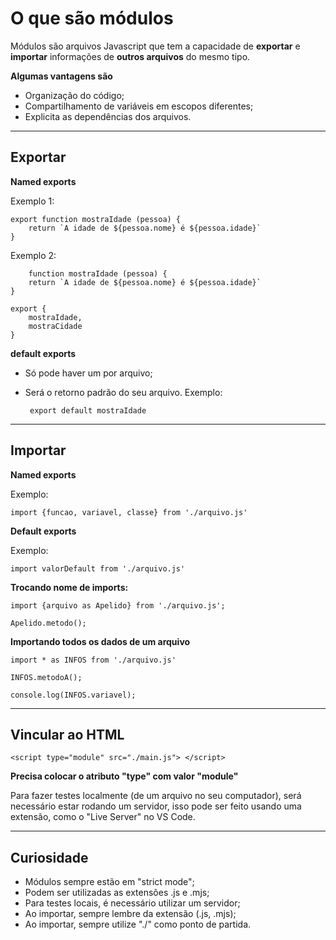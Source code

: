 # O que são módulos

Módulos são arquivos Javascript que tem a capacidade de **exportar** e **importar** informações de **outros arquivos** do mesmo tipo.

**Algumas vantagens são**

- Organização do código;
- Compartilhamento de variáveis em escopos diferentes;
- Explicita as dependências dos arquivos.

------

## Exportar

**Named exports**

Exemplo 1:

    export function mostraIdade (pessoa) {
        return `A idade de ${pessoa.nome} é ${pessoa.idade}`
    }

Exemplo 2:

        function mostraIdade (pessoa) {
        return `A idade de ${pessoa.nome} é ${pessoa.idade}`
    }

    export {
        mostraIdade,
        mostraCidade
    }

**default exports**

 - Só pode haver um por arquivo;
 - Será o retorno padrão do seu arquivo.
Exemplo:

        export default mostraIdade

-------

## Importar

**Named exports**

Exemplo:

    import {funcao, variavel, classe} from './arquivo.js'

**Default exports**

Exemplo:

    import valorDefault from './arquivo.js'

**Trocando nome de imports:**

    import {arquivo as Apelido} from './arquivo.js';

    Apelido.metodo();

**Importando todos os dados de um arquivo**

    import * as INFOS from './arquivo.js'

    INFOS.metodoA();

    console.log(INFOS.variavel);

------------

## Vincular ao HTML

    <script type="module" src="./main.js"> </script>

**Precisa colocar o atributo "type" com valor "module"**

Para fazer testes localmente (de um arquivo no seu computador), será necessário estar rodando um servidor, isso pode ser feito usando uma extensão, como o "Live Server" no VS Code.

-------------

## Curiosidade

- Módulos sempre estão em "strict mode";
- Podem ser utilizadas as extensões .js e .mjs;
- Para testes locais, é necessário utilizar um servidor;
- Ao importar, sempre lembre da extensão (.js, .mjs);
- Ao importar, sempre utilize "./" como ponto de partida.